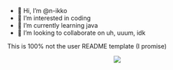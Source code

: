 - 👋 Hi, I’m @n-ikko
- 👀 I’m interested in coding
- 🌱 I’m currently learning java
- 💞️ I’m looking to collaborate on uh, uuum, idk

This is 100% not the user README template (I promise)

<div align="center">
  <img src="https://lanyard-profile-readme.vercel.app/api/542061628791848960?theme=dark&amp;bg=434c5e&amp;animated=true&amp;hideDiscrim=false&amp;borderRadius=30px&amp;idleMessage=Probably%20doing%20something%20else..."> 
</div>
